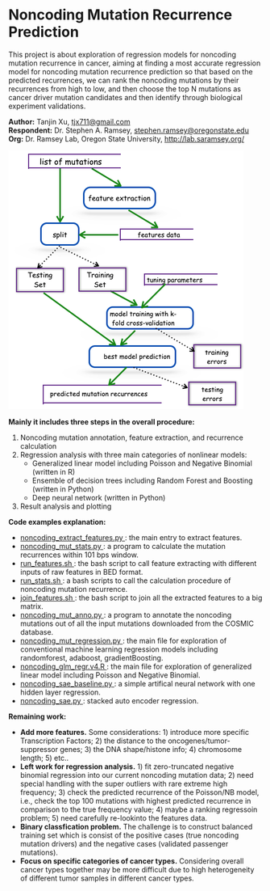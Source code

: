 # Noncoding Mutation Recurrence Prediction

This project is about exploration of regression models for noncoding mutation recurrence in cancer, aiming at finding a most accurate regression model for noncoding mutation recurrence prediction so that based on the predicted recurrences, we can rank the noncoding mutations by their recurrences from high to low, and then choose the top N mutations as cancer driver mutation candidates and then identify through biological experiment validations. 


<b>Author:</b> Tanjin Xu, tjx711@gmail.com <br>
<b>Respondent:</b> Dr. Stephen A. Ramsey, stephen.ramsey@oregonstate.edu <br>
<b>Org:</b> Dr. Ramsey Lab, Oregon State University, http://lab.saramsey.org/

<img src="overall-proc.png">

<p> 
<b>Mainly it includes three steps in the overall procedure:</b>
<ol>
<li> Noncoding mutation annotation, feature extraction, and recurrence calculation </li>
<li> Regression analysis with three main categories of nonlinear models: 
   <ul>
     <li> Generalized linear model including Poisson and Negative Binomial (written in R) </li>
     <li> Ensemble of decision trees including Random Forest and Boosting (written in Python)</li>
     <li> Deep neural network (written in Python)</li>
   </ul>
</li>
<li> Result analysis and plotting </li>
</ol>
</p>

<p>
<b>Code examples explanation:</b> 
<ul>
<li> <a href="https://github.com/tj711/noncoding-recurrence/blob/master/source/noncoding_extract_features.py"> noncoding_extract_features.py </a> : the main entry to extract features.  </li>
<li> <a href="https://github.com/tj711/noncoding-recurrence/blob/master/source/noncoding_mut_stats.py"> noncoding_mut_stats.py </a> : a program to calculate the mutation recurrences within 101 bps window.</li>
<li> <a href="https://github.com/tj711/noncoding-recurrence/blob/master/source/run_features.sh"> run_features.sh </a> : the bash script to call feature extracting with different inputs of raw features in BED format. </li>
<li> <a href="https://github.com/tj711/noncoding-recurrence/blob/master/source/run_stats.sh"> run_stats.sh </a> : a bash scripts to call the calculation procedure of noncoding mutation recurrence. </li>
<li> <a href="https://github.com/tj711/noncoding-recurrence/blob/master/source/join_features.sh"> join_features.sh </a> : the bash script to join all the extracted features to a big matrix. </li>
<li> <a href="https://github.com/tj711/noncoding-recurrence/blob/master/source/noncoding_mut_anno.py"> noncoding_mut_anno.py </a> : a program to annotate the noncoding mutations out of all the input mutations downloaded from the COSMIC database. </li>
<li> <a href="https://github.com/tj711/noncoding-recurrence/blob/master/source/noncoding_mut_regression.py"> noncoding_mut_regression.py </a> : the main file for exploration of conventional machine learning regression models including randomforest, adaboost, gradientBoosting.</li>
<li> <a href="https://github.com/tj711/noncoding-recurrence/blob/master/source/noncoding_glm_regr.v4.R"> noncoding_glm_regr.v4.R </a> : the main file for exploration of generalized linear model including Poisson and Negative Binomial.</li>
<li> <a href="https://github.com/tj711/noncoding-recurrence/blob/master/source/noncoding_sae_baseline.py"> noncoding_sae_baseline.py </a> : a simple artifical neural network with one hidden layer regression.</li>
<li> <a href="https://github.com/tj711/noncoding-recurrence/blob/master/source/noncoding_sae.py"> noncoding_sae.py </a> : stacked auto encoder regression.</li>
</ul>
</p>

<p>
<b>Remaining work:</b>
<ul>
<li> <b>Add more features.</b> Some considerations: 1) introduce more specific Transcription Factors; 2) the distance to the oncogenes/tumor-suppressor genes; 3) the DNA shape/histone info; 4) chromosome length; 5) etc..</li>
<li> <b>Left work for regression analysis.</b> 1) fit zero-truncated negative binomial regression into our current noncoding mutation data; 2) need special handling with the super outliers with rare extreme high frequency; 3) check the predicted recurrence of the Poisson/NB model, i.e., check the top 100 mutations with highest predicted recurrence in comparison to the true frequency value; 4) maybe a ranking regressoin problem; 5) need carefully re-lookinto the features data. </li>
<li> <b>Binary classfication problem.</b> The challenge is to construct balanced training set which is consist of the positive cases (true noncoding mutation drivers) and the negative cases (validated passenger mutations). </li>
<li> <b>Focus on specific categories of cancer types.</b> Considering overall cancer types together may be more difficult due to high heterogeneity of different tumor samples in different cancer types. </li>
</ul>
</p>
